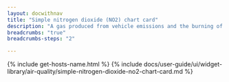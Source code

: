 ```yaml
---
layout: docwithnav
title: "Simple nitrogen dioxide (NO2) chart card"
description: "A gas produced from vehicle emissions and the burning of fossil fuels. Results displayed by combining the latest and aggregated values and optional simplified chart."
breadcrumbs: "true"
breadcrumbs-steps: "2"

---
```

{% include get-hosts-name.html %}
{% include docs/user-guide/ui/widget-library/air-quality/simple-nitrogen-dioxide-no2-chart-card.md %}
